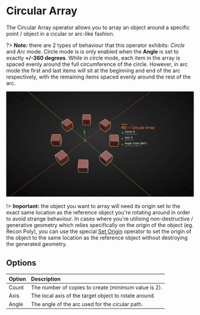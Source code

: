 # Circular Array

The Circular Array operator allows you to array an object around a specific point / object in a cicular or arc-like fashion.

?> **Note:** there are 2 types of behaviour that this operator exhibits: *Circle* and *Arc* mode. Circle mode is is only enabled when the **Angle** is set to exactly **+/-360 degrees**. While in circle mode, each item in the array is spaced evenly around the full circumference of the circle. However, in arc mode the first and last items will sit at the beginning and end of the arc respectively, with the remaining items spaced evenly around the rest of the arc.

![Circular Array Operator](../_media/circular-array-out.jpg ':size=800')

!> **Important:** the object you want to array will need its origin set to the exact same location as the reference object you're rotating around in order to avoid strange behaviour. In cases where you're utilising non-destructive / generative geometry which relies specifically on the origin of the object (eg. Recon Poly), you can use the special [Set Origin](/utils/set-origin.md) operator to set the origin of the object to the same location as the reference object without destroying the generated geometry.

## Options

| Option | Description |
| :------ | :----------- |
| Count | The number of copies to create (minimum value is 2). |
| Axis | The local axis of the target object to rotate around. |
| Angle | The angle of the arc used for the cicular path. |
